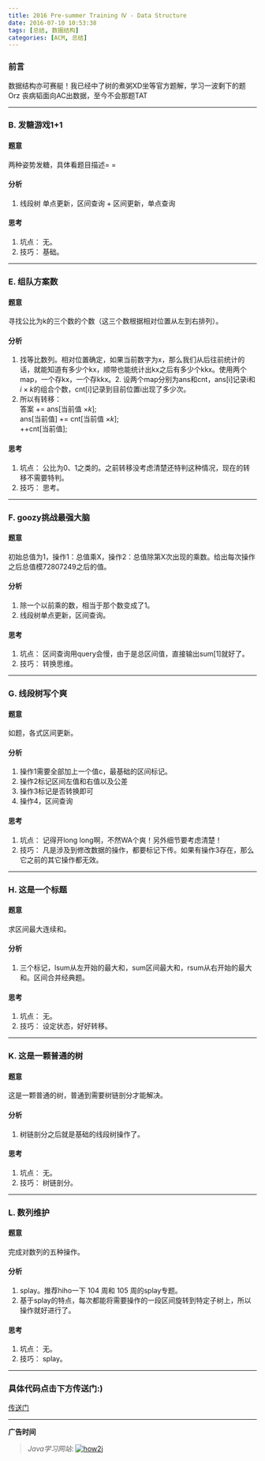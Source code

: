 ```yaml
---
title: 2016 Pre-summer Training Ⅳ - Data Structure
date: 2016-07-10 10:53:38
tags: [总结, 数据结构]
categories: [ACM, 总结]
---
```


### 前言
数据结构亦可赛艇！我已经中了树的煮粥XD坐等官方题解，学习一波剩下的题Orz 丧病韬面向AC出数据，至今不会那题TAT

<!--more-->

--------


### B. 发糖游戏1+1

#### 题意

两种姿势发糖，具体看题目描述= =

#### 分析

1. 线段树 单点更新，区间查询 + 区间更新，单点查询

#### 思考

1. 坑点： 无。
2. 技巧： 基础。


--------



### E. 组队方案数

#### 题意

寻找公比为k的三个数的个数（这三个数根据相对位置从左到右排列）。

#### 分析

1. 找等比数列。相对位置确定，如果当前数字为x，那么我们从后往前统计的话，就能知道有多少个kx，顺带也能统计出kx之后有多少个kkx。使用两个map，一个存kx，一个存kkx。2. 设两个map分别为ans和cnt，ans[i]记录i和$i\times k$的组合个数，cnt[i]记录到目前位置i出现了多少次。
3. 所以有转移：  
答案 += ans[当前值 $\times k$];  
ans[当前值] += cnt[当前值 $\times k$];  
++cnt[当前值];

#### 思考

1. 坑点： 公比为0、1之类的。之前转移没考虑清楚还特判这种情况，现在的转移不需要特判。
2. 技巧： 思考。


--------



### F. goozy挑战最强大脑

#### 题意

初始总值为1，操作1：总值乘X，操作2：总值除第X次出现的乘数。给出每次操作之后总值模72807249之后的值。

#### 分析

1. 除一个以前乘的数，相当于那个数变成了1。
2. 线段树单点更新，区间查询。

#### 思考

1. 坑点： 区间查询用query会慢，由于是总区间值，直接输出sum[1]就好了。
2. 技巧： 转换思维。


--------



### G. 线段树写个爽

#### 题意

如题，各式区间更新。

#### 分析

1. 操作1需要全部加上一个值c，最基础的区间标记。
2. 操作2标记区间左值和右值以及公差
3. 操作3标记是否转换即可
4. 操作4，区间查询

#### 思考

1. 坑点： 记得开long long啊，不然WA个爽！另外细节要考虑清楚！
2. 技巧： 凡是涉及到修改数据的操作，都要标记下传。如果有操作3存在，那么它之前的其它操作都无效。


--------


### H. 这是一个标题

#### 题意

求区间最大连续和。

#### 分析

1. 三个标记，lsum从左开始的最大和，sum区间最大和，rsum从右开始的最大和。区间合并经典题。

#### 思考

1. 坑点： 无。
2. 技巧： 设定状态，好好转移。


--------


### K. 这是一颗普通的树

#### 题意

这是一颗普通的树，普通到需要树链剖分才能解决。

#### 分析

1. 树链剖分之后就是基础的线段树操作了。

#### 思考

1. 坑点： 无。
2. 技巧： 树链剖分。


--------




### L. 数列维护

#### 题意

完成对数列的五种操作。

#### 分析

1. splay。推荐hiho一下 104 周和 105 周的splay专题。
2. 基于splay的特点，每次都能将需要操作的一段区间旋转到特定子树上，所以操作就好进行了。

#### 思考

1. 坑点： 无。
2. 技巧： splay。


--------





### 具体代码点击下方传送门:)

[传送门](https://github.com/GooZy/Codes/tree/master/OJ-CQU/2016%20Pre-summer%20Training%20%E2%85%A3%20-%20Data%20Structure)


---

**广告时间**




> *Java学习网站*: <a href="http://how2j.cn?p=23251" target="_blank">![how2j](https://github.com/GooZy/GooZy.github.io/blob/hexo/source/images/how2j.png?raw=true)</a>

